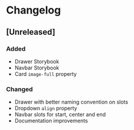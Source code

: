 # Changelog

## [Unreleased]

### Added

- Drawer Storybook
- Navbar Storybook
- Card `image-full` property

### Changed

- Drawer with better naming convention on slots
- Dropdown `align` property
- Navbar slots for start, center and end
- Documentation improvements
